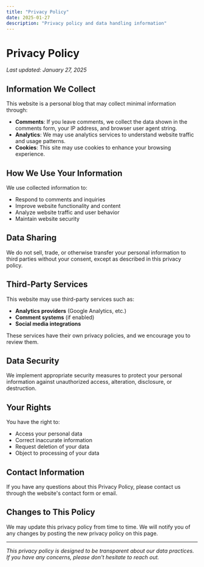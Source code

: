 ```yaml
---
title: "Privacy Policy"
date: 2025-01-27
description: "Privacy policy and data handling information"
---
```


# Privacy Policy

*Last updated: January 27, 2025*

## Information We Collect

This website is a personal blog that may collect minimal information through:

- **Comments**: If you leave comments, we collect the data shown in the comments form, your IP address, and browser user agent string.
- **Analytics**: We may use analytics services to understand website traffic and usage patterns.
- **Cookies**: This site may use cookies to enhance your browsing experience.

## How We Use Your Information

We use collected information to:
- Respond to comments and inquiries
- Improve website functionality and content
- Analyze website traffic and user behavior
- Maintain website security

## Data Sharing

We do not sell, trade, or otherwise transfer your personal information to third parties without your consent, except as described in this privacy policy.

## Third-Party Services

This website may use third-party services such as:
- **Analytics providers** (Google Analytics, etc.)
- **Comment systems** (if enabled)
- **Social media integrations**

These services have their own privacy policies, and we encourage you to review them.

## Data Security

We implement appropriate security measures to protect your personal information against unauthorized access, alteration, disclosure, or destruction.

## Your Rights

You have the right to:
- Access your personal data
- Correct inaccurate information
- Request deletion of your data
- Object to processing of your data

## Contact Information

If you have any questions about this Privacy Policy, please contact us through the website's contact form or email.

## Changes to This Policy

We may update this privacy policy from time to time. We will notify you of any changes by posting the new privacy policy on this page.

---

*This privacy policy is designed to be transparent about our data practices. If you have any concerns, please don't hesitate to reach out.*
